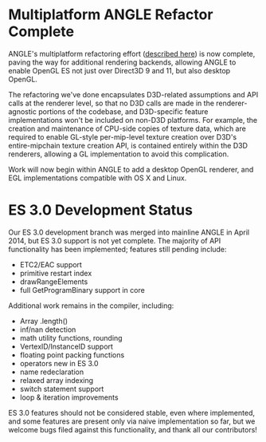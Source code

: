 # Multiplatform ANGLE Refactor Complete #

ANGLE's multiplatform refactoring effort ([described here](https://code.google.com/p/angleproject/wiki/MANGLE)) is now complete, paving the way for additional rendering backends, allowing ANGLE to enable OpenGL ES not just over Direct3D 9 and 11, but also desktop OpenGL.

The refactoring we've done encapsulates D3D-related assumptions and API calls at the renderer level, so that no D3D calls are made in the renderer-agnostic portions of the codebase, and D3D-specific feature implementations won't be included on non-D3D platforms. For example, the creation and maintenance of CPU-side copies of texture data, which are required to enable GL-style per-mip-level texture creation over D3D's entire-mipchain texture creation API, is contained entirely within the D3D renderers, allowing a GL implementation to avoid this complication.

Work will now begin within ANGLE to add a desktop OpenGL renderer, and EGL implementations compatible with OS X and Linux.

# ES 3.0 Development Status #

Our ES 3.0 development branch was merged into mainline ANGLE in April 2014, but ES 3.0 support is not yet complete. The majority of API functionality has been implemented; features still pending include:
  * ETC2/EAC support
  * primitive restart index
  * drawRangeElements
  * full GetProgramBinary support in core

Additional work remains in the compiler, including:
  * Array .length()
  * inf/nan detection
  * math utility functions, rounding
  * VertexID/InstanceID support
  * floating point packing functions
  * operators new in ES 3.0
  * name redeclaration
  * relaxed array indexing
  * switch statement support
  * loop & iteration improvements

ES 3.0 features should not be considered stable, even where implemented, and some features are present only via naive implementation so far, but we welcome bugs filed against this functionality, and thank all our contributors!